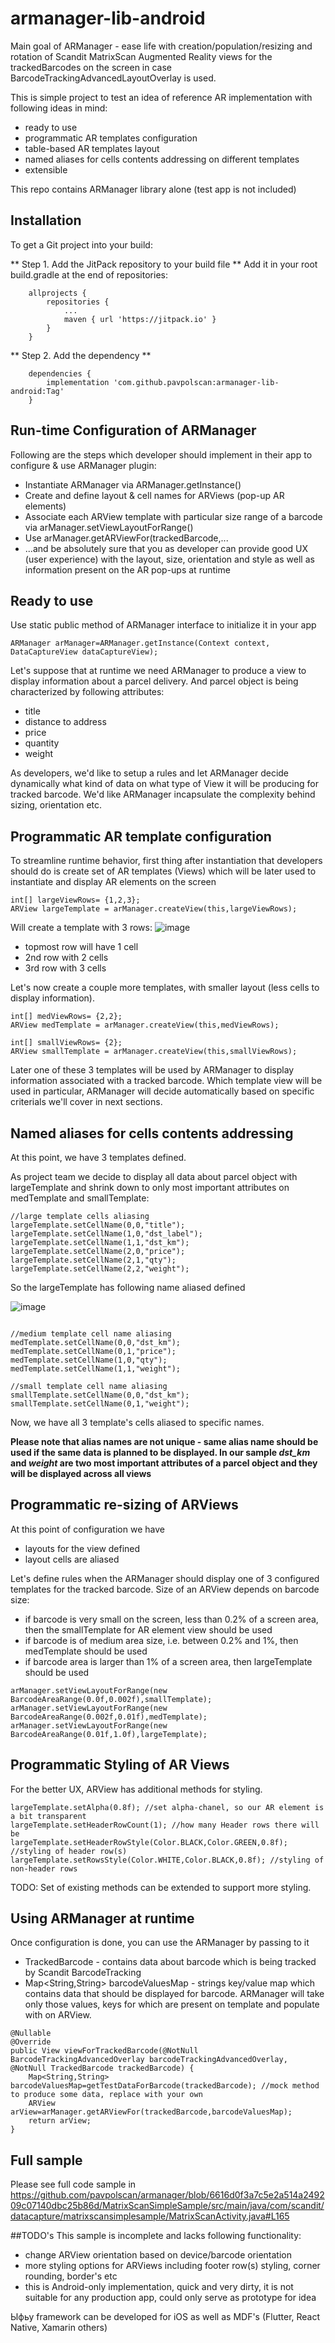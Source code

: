 # armanager-lib-android
Main goal of ARManager - ease life with creation/population/resizing and rotation of Scandit MatrixScan Augmented Reality views for the trackedBarcodes on the screen in case BarcodeTrackingAdvancedLayoutOverlay is used.

This is simple project to test an idea of reference AR implementation with following ideas in mind:
- ready to use
- programmatic AR templates configuration
- table-based AR templates layout
- named aliases for cells contents addressing on different templates
- extensible

This repo contains ARManager library alone (test app is not included)

## Installation 
To get a Git project into your build:

** Step 1. Add the JitPack repository to your build file **
Add it in your root build.gradle at the end of repositories:
```
	allprojects {
		repositories {
			...
			maven { url 'https://jitpack.io' }
		}
	}
```
** Step 2. Add the dependency **
```
    dependencies {
	    implementation 'com.github.pavpolscan:armanager-lib-android:Tag'
	}
```

## Run-time Configuration of ARManager
Following are the steps which developer should implement in their app to configure & use ARManager plugin:
- Instantiate ARManager via ARManager.getInstance()
- Create and define layout & cell names for ARViews (pop-up AR elements)
- Associate each ARView template with particular size range of a barcode via arManager.setViewLayoutForRange()
- Use arManager.getARViewFor(trackedBarcode,...
- ...and be absolutely sure that you as developer can provide good UX (user experience) with the layout, size, orientation and style as well as information present on the AR pop-ups at runtime

## Ready to use
Use static public method of ARManager interface to initialize it in your app
```
ARManager arManager=ARManager.getInstance(Context context, DataCaptureView dataCaptureView);
```

Let's suppose that at runtime we need ARManager to produce a view to display information about a parcel delivery. And parcel object is being characterized by following attributes:
- title
- distance to address
- price 
- quantity
- weight

As developers, we'd like to setup a rules and let ARManager decide dynamically what kind of data on what type of View it will be producing for tracked barcode. We'd like ARManager incapsulate the complexity behind sizing, orientation etc.

## Programmatic AR template configuration
 To streamline runtime behavior, first thing after instantiation that developers should do is create set of AR templates (Views) which will be later used to instantiate and display AR elements on the screen
```
int[] largeViewRows= {1,2,3}; 
ARView largeTemplate = arManager.createView(this,largeViewRows);
```
Will create a template with 3 rows:
![image](https://user-images.githubusercontent.com/70104733/145830316-efe61e32-54d3-420c-adf2-cdab3a3442b9.png)

- topmost row will have 1 cell
- 2nd row with 2 cells
- 3rd row with 3 cells

Let's now create a couple more templates, with smaller layout (less cells to display information). 
```
int[] medViewRows= {2,2};
ARView medTemplate = arManager.createView(this,medViewRows);

int[] smallViewRows= {2};
ARView smallTemplate = arManager.createView(this,smallViewRows);       
```
Later one of these 3 templates will be used by ARManager to display information associated with a tracked barcode. Which template view will be used in particular, ARManager will decide automatically based on specific criterials we'll cover in next sections.

## Named aliases for cells contents addressing
At this point, we have 3 templates defined. 

As project team we decide to display all data about parcel object with largeTemplate and shrink down to only most important attributes on medTemplate and smallTemplate:
```
//large template cells aliasing
largeTemplate.setCellName(0,0,"title");
largeTemplate.setCellName(1,0,"dst_label");
largeTemplate.setCellName(1,1,"dst_km");
largeTemplate.setCellName(2,0,"price");
largeTemplate.setCellName(2,1,"qty");
largeTemplate.setCellName(2,2,"weight");
```
So the largeTemplate has following name aliased defined

![image](https://user-images.githubusercontent.com/70104733/145836375-18e3da78-c075-47af-a10f-3fdb007bfdd5.png)

```

//medium template cell name aliasing
medTemplate.setCellName(0,0,"dst_km");
medTemplate.setCellName(0,1,"price");
medTemplate.setCellName(1,0,"qty");
medTemplate.setCellName(1,1,"weight");

//small template cell name aliasing
smallTemplate.setCellName(0,0,"dst_km");
smallTemplate.setCellName(0,1,"weight");
```

Now, we have all 3 template's cells aliased to specific names. 

**Please note that alias names are not unique - same alias name should be used if the same data is planned to be displayed. In our sample _dst_km_ and _weight_ are two most important attributes of a parcel object and they will be displayed across all views**


## Programmatic re-sizing of ARViews
At this point of configuration we have 
- layouts for the view defined
- layout cells are aliased

Let's define rules when the ARManager should display one of 3 configured templates for the tracked barcode. Size of an ARView depends on barcode size:
- if barcode is very small on the screen, less than 0.2% of a screen area, then the smallTemplate for AR element view should be used
- if barcode is of medium area size, i.e. between 0.2% and 1%, then medTemplate should be used
- if barcode area is larger than 1% of a screen area, then largeTemplate should be used
```
arManager.setViewLayoutForRange(new BarcodeAreaRange(0.0f,0.002f),smallTemplate);
arManager.setViewLayoutForRange(new BarcodeAreaRange(0.002f,0.01f),medTemplate);
arManager.setViewLayoutForRange(new BarcodeAreaRange(0.01f,1.0f),largeTemplate);
```


## Programmatic Styling of AR Views

For the better UX, ARView has additional methods for styling. 
```
largeTemplate.setAlpha(0.8f); //set alpha-chanel, so our AR element is a bit transparent
largeTemplate.setHeaderRowCount(1); //how many Header rows there will be
largeTemplate.setHeaderRowStyle(Color.BLACK,Color.GREEN,0.8f); //styling of header row(s)
largeTemplate.setRowsStyle(Color.WHITE,Color.BLACK,0.8f); //styling of non-header rows
```
TODO: Set of existing methods can be extended to support more styling.

## Using ARManager at runtime
Once configuration is done, you can use the ARManager by passing to it 
- TrackedBarcode - contains data about barcode which is being tracked by Scandit BarcodeTracking
- Map<String,String> barcodeValuesMap - strings key/value map which contains data that should be displayed for barcode. ARManager will take only those values, keys for which are present on template and populate with on ARView.
```
@Nullable
@Override
public View viewForTrackedBarcode(@NotNull BarcodeTrackingAdvancedOverlay barcodeTrackingAdvancedOverlay, @NotNull TrackedBarcode trackedBarcode) {
    Map<String,String> barcodeValuesMap=getTestDataForBarcode(trackedBarcode); //mock method to produce some data, replace with your own
    ARView arView=arManager.getARViewFor(trackedBarcode,barcodeValuesMap);
    return arView;
}
```
## Full sample

Please see full code sample in https://github.com/pavpolscan/armanager/blob/6616d0f3a7c5e2a514a249209c07140dbc25b86d/MatrixScanSimpleSample/src/main/java/com/scandit/datacapture/matrixscansimplesample/MatrixScanActivity.java#L165

##TODO's
This sample is incomplete and lacks following functionality:
- change ARView orientation based on device/barcode orientation 
- more styling options for ARViews including footer row(s) styling, corner rounding, border's etc
- this is Android-only implementation, quick and very dirty, it is not suitable for any production app, could only serve as prototype for idea

Ыфьу framework can be developed for iOS as well as MDF's (Flutter, React Native, Xamarin others)